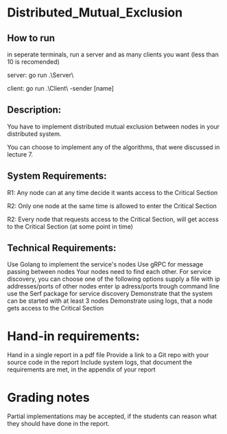 # Distributed_Mutual_Exclusion

## How to run

in seperate terminals, run a server and as many clients you want (less than 10 is recomended)

server:
go run .\Server\

client:
go run .\Client\ -sender [name]



## Description:

You have to implement distributed mutual exclusion between nodes in your distributed system. 

You can choose to implement any of the algorithms, that were discussed in lecture 7.

## System Requirements:

R1: Any node can at any time decide it wants access to the Critical Section

R2: Only one node at the same time is allowed to enter the Critical Section 

R2: Every node that requests access to the Critical Section, will get access to the Critical Section (at some point in time)

## Technical Requirements:

Use Golang to implement the service's nodes
Use gRPC for message passing between nodes
Your nodes need to find each other.  For service discovery, you can choose one of the following options
 supply a file with  ip addresses/ports of other nodes
enter ip adress/ports trough command line
use the Serf package for service discovery
Demonstrate that the system can be started with at least 3 nodes
Demonstrate using logs,  that a node gets access to the Critical Section

# Hand-in requirements:

Hand in a single report in a pdf file
Provide a link to a Git repo with your source code in the report
Include system logs, that document the requirements are met, in the appendix of your report

# Grading notes

Partial implementations may be accepted, if the students can reason what they should have done in the report.
